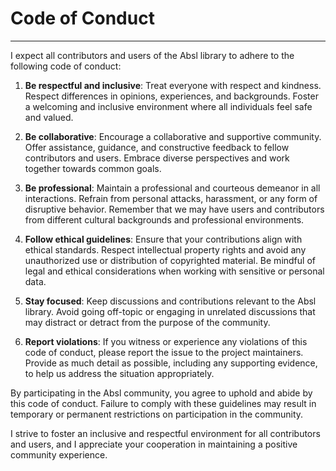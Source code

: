 # Code of Conduct
---
I expect all contributors and users of the Absl library to adhere to the following code of conduct:

1. **Be respectful and inclusive**: Treat everyone with respect and kindness. Respect differences in opinions, experiences, and backgrounds. Foster a welcoming and inclusive environment where all individuals feel safe and valued.

2. **Be collaborative**: Encourage a collaborative and supportive community. Offer assistance, guidance, and constructive feedback to fellow contributors and users. Embrace diverse perspectives and work together towards common goals.

3. **Be professional**: Maintain a professional and courteous demeanor in all interactions. Refrain from personal attacks, harassment, or any form of disruptive behavior. Remember that we may have users and contributors from different cultural backgrounds and professional environments.

4. **Follow ethical guidelines**: Ensure that your contributions align with ethical standards. Respect intellectual property rights and avoid any unauthorized use or distribution of copyrighted material. Be mindful of legal and ethical considerations when working with sensitive or personal data.

5. **Stay focused**: Keep discussions and contributions relevant to the Absl library. Avoid going off-topic or engaging in unrelated discussions that may distract or detract from the purpose of the community.

6. **Report violations**: If you witness or experience any violations of this code of conduct, please report the issue to the project maintainers. Provide as much detail as possible, including any supporting evidence, to help us address the situation appropriately.

By participating in the Absl community, you agree to uphold and abide by this code of conduct. Failure to comply with these guidelines may result in temporary or permanent restrictions on participation in the community.

I strive to foster an inclusive and respectful environment for all contributors and users, and I appreciate your cooperation in maintaining a positive community experience.